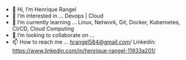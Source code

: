 - 👋 Hi, I’m Henrique Rangel
- 👀 I’m interested in ... Devops | Cloud
- 🌱 I’m currently learning ... Linux, Network, Git, Docker, Kubernetes, CI/CD, Cloud Computing
- 💞️ I’m looking to collaborate on ...
- 📫 How to reach me ... hrangel584@gmail.com/ Linkedin: https://www.linkedin.com/in/henrique-rangel-11933a201/

<!---
RangelCR/RangelCR is a ✨ special ✨ repository because its `README.md` (this file) appears on your GitHub profile.
You can click the Preview link to take a look at your changes.
--->

